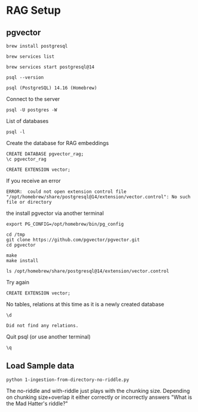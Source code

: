 # RAG Setup

## pgvector

```
brew install postgresql
```

```
brew services list
```

```
brew services start postgresql@14
```

```
psql --version
```

```
psql (PostgreSQL) 14.16 (Homebrew)
```

Connect to the server

```
psql -U postgres -W
```


List of databases

```
psql -l
```

Create the database for RAG embeddings

```
CREATE DATABASE pgvector_rag;
\c pgvector_rag
```

```
CREATE EXTENSION vector;
```

If you receive an error

```
ERROR:  could not open extension control file "/opt/homebrew/share/postgresql@14/extension/vector.control": No such file or directory
```

the install pgvector via another terminal

```
export PG_CONFIG=/opt/homebrew/bin/pg_config
```

```
cd /tmp
git clone https://github.com/pgvector/pgvector.git
cd pgvector
```

```
make
make install
```

```
ls /opt/homebrew/share/postgresql@14/extension/vector.control
```

Try again

```
CREATE EXTENSION vector;
```


No tables, relations at this time as it is a newly created database

```
\d
```

```
Did not find any relations.
```

Quit psql (or use another terminal)

```
\q
```

## Load Sample data

```
python 1-ingestion-from-directory-no-riddle.py
```

The no-riddle and with-riddle just plays with the chunking size.  Depending on chunking size+overlap it either correctly or incorrectly answers "What is the Mad Hatter's riddle?"


